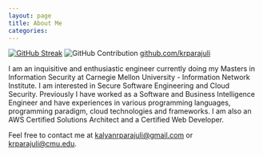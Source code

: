 ```yaml
---
layout: page
title: About Me
categories:
---
```


[![GitHub Streak](https://github-readme-streak-stats.herokuapp.com/?user=krparajuli&theme=dark)](https://git.io/streak-stats)
![GitHub Contribution](https://ghchart.rshah.org/krparajuli)
[github.com/krparajuli](github.com/krparajuli)

I am an inquisitive and enthusiastic engineer currently doing my Masters in Information Security at Carnegie Mellon University - Information Network Institute. I am interested in Secure Software Engineering and Cloud Security. Previously I have worked as a Software and Business Intelligence Engineer and have experiences in various programming languages, programming paradigm, cloud technologies and frameworks. I am also an AWS Certified Solutions Architect and a Certified Web Developer.

Feel free to contact me at
[kalyanrparajuli@gmail.com](mailto:kalyanrparajuli@gmail.com) or [krparajuli@cmu.edu](mailto:krparajuli@cmu.edu).